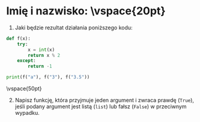 # Imię i nazwisko:  \vspace{20pt}

1. Jaki będzie rezultat działania poniższego kodu:

```python
def f(x):
    try:
        x = int(x)
        return x % 2
    except:
        return -1

print(f("a"), f("3"), f("3.5"))
```

\vspace{50pt}

2. Napisz funkcję, która przyjmuje jeden argument i zwraca prawdę (`True`), jeśli podany argument jest listą (`list`) lub fałsz (`False`) w przeciwnym wypadku.
